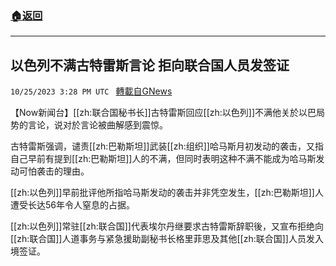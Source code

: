 ###  [:house:返回](README.md)
---


## 以色列不满古特雷斯言论 拒向联合国人员发签证
`10/25/2023 3:28 PM UTC ` [轉載自GNews](https://gnews.org/articles/1879784)

【Now新闻台】[[zh:联合国秘书长]]古特雷斯回应[[zh:以色列]]不满他关於以巴局势的言论，说对於言论被曲解感到震惊。

古特雷斯强调，谴责[[zh:巴勒斯坦]]武装[[zh:组织]]哈马斯月初发动的袭击，又指自己早前有提到[[zh:巴勒斯坦]]人的不满，但同时表明这种不满不能成为哈马斯发动可怕袭击的理由。

[[zh:以色列]]早前批评他所指哈马斯发动的袭击并非凭空发生，[[zh:巴勒斯坦]]人遭受长达56年令人窒息的占据。

[[zh:以色列]]常驻[[zh:联合国]]代表埃尔丹继要求古特雷斯辞职後，又宣布拒绝向[[zh:联合国]]人道事务与紧急援助副秘书长格里菲思及其他[[zh:联合国]]人员发入境签证。
